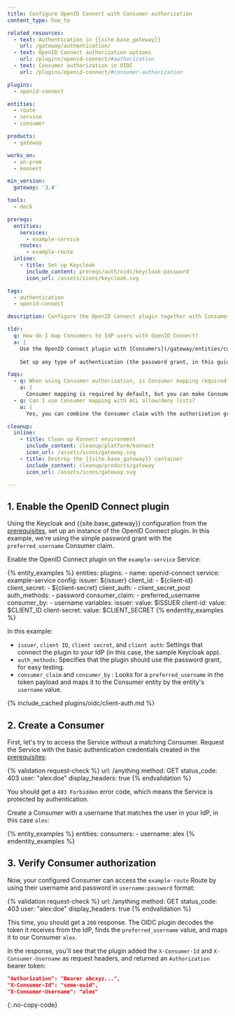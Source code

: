 ```yaml
---
title: Configure OpenID Connect with Consumer authorization
content_type: how_to

related_resources:
  - text: Authentication in {{site.base_gateway}}
    url: /gateway/authentication/
  - text: OpenID Connect authorization options
    url: /plugins/openid-connect/#authorization
  - text: Consumer authorization in OIDC
    url: /plugins/openid-connect/#consumer-authorization

plugins:
  - openid-connect

entities:
  - route
  - service
  - consumer

products:
  - gateway

works_on:
  - on-prem
  - konnect

min_version:
  gateway: '3.4'

tools:
  - deck

prereqs:
  entities:
    services:
      - example-service
    routes:
      - example-route
  inline:
    - title: Set up Keycloak
      include_content: prereqs/auth/oidc/keycloak-password
      icon_url: /assets/icons/keycloak.svg

tags:
  - authentication
  - openid-connect

description: Configure the OpenID Connect plugin together with Consumers to map Consumers to IdP users.

tldr:
  q: How do I map Consumers to IdP users with OpenID Connect?
  a: |
    Use the OpenID Connect plugin with [Consumers](/gateway/entities/consumer/) for authorization and dynamically map claim values to Consumers. This only allows IdP users that have a matching Consumer in {{site.base_gateway}} to access your Services, giving you more control over which clients have access to {{site.base_gateway}}.
  
    Set up any type of authentication (the password grant, in this guide) and enable Consumer mapping by setting a claim to map to.

faqs:
  - q: When using Consumer authorization, is Consumer mapping required?
    a: |
      Consumer mapping is required by default, but you can make Consumer mapping optional and non-authorizing by setting the OpenID Connect plugin's configuration parameter [`config.consumer_optional`](/plugins/openid-connect/reference/#schema--config-consumer-optional) to `true`.
  - q: Can I use Consumer mapping with ACL allow/deny lists?
    a: |
      Yes, you can combine the Consumer claim with the authorization group claim to further secure your environment. See the how-to on [configuring OIDC with ACL groups](/how-to/configure-oidc-with-acl-auth/) for more information.

cleanup:
  inline:
    - title: Clean up Konnect environment
      include_content: cleanup/platform/konnect
      icon_url: /assets/icons/gateway.svg
    - title: Destroy the {{site.base_gateway}} container
      include_content: cleanup/products/gateway
      icon_url: /assets/icons/gateway.svg

---
```


## 1. Enable the OpenID Connect plugin

Using the Keycloak and {{site.base_gateway}} configuration from the [prerequisites](#prerequisites), 
set up an instance of the OpenID Connect plugin. In this example, we're using the simple password grant with the `preferred_username` Consumer claim.

Enable the OpenID Connect plugin on the `example-service` Service:

{% entity_examples %}
entities:
  plugins:
    - name: openid-connect
      service: example-service
      config:
        issuer: ${issuer}
        client_id:
        - ${client-id}
        client_secret:
        - ${client-secret}
        client_auth:
        - client_secret_post
        auth_methods:
        - password
        consumer_claim:
        - preferred_username
        consumer_by:
        - username
variables:
  issuer:
    value: $ISSUER
  client-id:
    value: $CLIENT_ID
  client-secret:
    value: $CLIENT_SECRET
{% endentity_examples %}

In this example:
* `issuer`, `client ID`, `client secret`, and `client auth`: Settings that connect the plugin to your IdP (in this case, the sample Keycloak app).
* `auth_methods`:  Specifies that the plugin should use the password grant, for easy testing.
* `consumer_claim` and `consumer_by` : Looks for a `preferred_username` in the token payload and maps it to the Consumer entity by the entity's `username` value.

{% include_cached plugins/oidc/client-auth.md %}

## 2. Create a Consumer

First, let's try to access the Service without a matching Consumer.
Request the Service with the basic authentication credentials created in the [prerequisites](#prerequisites):

{% validation request-check %}
url: /anything
method: GET
status_code: 403
user: "alex:doe"
display_headers: true
{% endvalidation %}

You should get a `403 Forbidden` error code, which means the Service is protected by authentication.

Create a Consumer with a username that matches the user in your IdP, in this case `alex`:

{% entity_examples %}
entities:
  consumers:
    - username: alex
{% endentity_examples %}

## 3. Verify Consumer authorization

Now, your configured Consumer can access the `example-route` Route by using their username and password in `username:password` format:

{% validation request-check %}
url: /anything
method: GET
status_code: 403
user: "alex:doe"
display_headers: true
{% endvalidation %}

This time, you should get a `200` response. 
The OIDC plugin decodes the token it receives from the IdP, finds the `preferred_username` value, and maps it to our Consumer `alex`.

In the response, you'll see that the plugin added the `X-Consumer-Id` and `X-Consumer-Username` as request headers, and returned an `Authorization` bearer token:

```json
"Authorization": "Bearer abcxyz...",
"X-Consumer-Id": "some-uuid",
"X-Consumer-Username": "alex"
```
{:.no-copy-code}